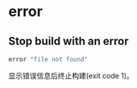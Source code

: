 # error

## Stop build with an error



```groovy
error "file not found"
```

显示错误信息后终止构建(exit code 1)。

